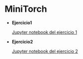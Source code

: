 # MiniTorch


* **Ejercicio1**

    [Jupyter notebook del ejercicio 1](https://github.com/JuniorGuevara/Minitorch/blob/master/Ejercicio1/Ejercicio1-MLPrimer.ipynb)

* **Ejercicio2**

    [Jupyter notebook del ejercicio 2](https://github.com/JuniorGuevara/Minitorch/blob/master/Ejercicio2/Module-0/Notebook-Ejercicio1-Module0.ipynb)
